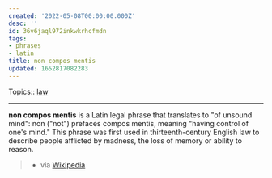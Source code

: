 ```yaml
---
created: '2022-05-08T00:00:00.000Z'
desc: ''
id: 36v6jaql972inkwkrhcfmdn
tags:
- phrases
- latin
title: non compos mentis
updated: 1652817082283
---
```

   
Topics::  [law](../../topics/law.md)   
   
   
---   
   
**non compos mentis** is a Latin legal phrase that translates to "of unsound mind": nōn ("not") prefaces compos mentis, meaning "having control of one's mind." This phrase was first used in thirteenth-century English law to describe people afflicted by madness, the loss of memory or ability to reason.   
   
> - via [Wikipedia](https://en.wikipedia.org/wiki/Non%20compos%20mentis)